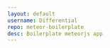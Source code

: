```yaml
---
layout: default
username: Differential
repo: meteor-boilerplate
desc: Boilerplate meteorjs app
---
```

